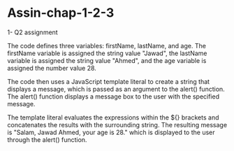 # Assin-chap-1-2-3
1- Q2 assignment

The code defines three variables: firstName, lastName, and age. The firstName variable is assigned the string value "Jawad", the lastName variable is assigned the string value "Ahmed", and the age variable is assigned the number value 28.

The code then uses a JavaScript template literal to create a string that displays a message, which is passed as an argument to the alert() function. The alert() function displays a message box to the user with the specified message.

The template literal evaluates the expressions within the ${} brackets and concatenates the results with the surrounding string. The resulting message is "Salam, Jawad Ahmed, your age is 28." which is displayed to the user through the alert() function.
